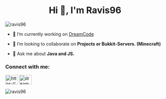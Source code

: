 <h1 align="center">Hi 👋, I'm Ravis96</h1>

<p align="left"> <img src="https://komarev.com/ghpvc/?username=ravis96&label=Profile%20views&color=0e75b6&style=flat" alt="ravis96" /> </p>

- 🔭 I’m currently working on [DreamCode](discord.gg/dreamcode)

- 👯 I’m looking to collaborate on **Projects or Bukkit-Servers. (Minecraft)**

- 💬 Ask me about **Java and JS.**

<h3 align="left">Connect with me:</h3>
<p align="left">
<a href="https://www.youtube.com/c/ravis96" target="blank"><img align="center" src="https://raw.githubusercontent.com/rahuldkjain/github-profile-readme-generator/master/src/images/icons/Social/youtube.svg" alt="https://www.youtube.com/c/ravis96" height="30" width="40" /></a>
<a href="https://discord.gg/dreamcode" target="blank"><img align="center" src="https://raw.githubusercontent.com/rahuldkjain/github-profile-readme-generator/master/src/images/icons/Social/discord.svg" alt="dreamcode" height="30" width="40" /></a>
</p>

<p><img align="center" src="https://github-readme-streak-stats.herokuapp.com/?user=ravis96&" alt="ravis96" /></p>
